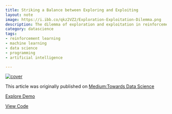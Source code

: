 ```yaml
---
title: Striking a Balance between Exploring and Exploiting
layout: note
image: https://i.ibb.co/qkz2VZ2/Exploration-Exploitation-Dilemma.png
description: The dilemma of exploration and exploitation in reinforcement learning
category: datascience
tags:
- reinforcement learning
- machine learning
- data science
- programming
- artificial intelligence

---
```


[![cover](https://i.ibb.co/qkz2VZ2/Exploration-Exploitation-Dilemma.png)](https://towardsdatascience.com/striking-a-balance-between-exploring-and-exploiting-5475d9c1e66e)

This article was originally published on [Medium:Towards Data Science](https://towardsdatascience.com/striking-a-balance-between-exploring-and-exploiting-5475d9c1e66e)

[Explore Demo](https://jinglescode.github.io/demos/rl-value-function-tic-tac-toe)

[View Code](https://github.com/jinglescode/demos/tree/master/src/app/components/rl-value-function-tic-tac-toe)
